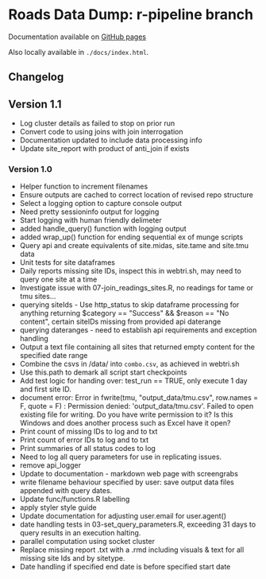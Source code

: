 # Roads Data Dump: r-pipeline branch

Documentation available on [GitHub pages](https://datasciencecampus.github.io/road-data-pipeline-documentation/)

Also locally available in `./docs/index.html`.

## Changelog

## Version 1.1

* Log cluster details as failed to stop on prior run
* Convert code to using joins with join interrogation
* Documentation updated to include data processing info
* Update site_report with product of anti_join if exists

### Version 1.0

* Helper function to increment filenames
* Ensure outputs are cached to correct location of revised repo structure
* Select a logging option to capture console output
* Need pretty sessioninfo output for logging
* Start logging with human friendly delimeter
* added handle_query() function with logging output
* added wrap_up() function for ending sequential ex of munge scripts
* Query api and create equivalents of site.midas, site.tame and site.tmu data
* Unit tests for site dataframes
* Daily reports missing site IDs, inspect this in webtri.sh, may need to query one site at a time
* Investigate issue with 07-join_readings_sites.R, no readings for tame or tmu sites...
* querying siteIds - Use http_status to skip dataframe processing for anything returning $category == "Success" && $reason == "No content", certain siteIDs missing from provided api daterange
* querying dateranges - need to establish api requirements and exception handling
* Output a text file containing all sites that returned empty content for the specified date range
* Combine the csvs in /data/ into `combo.csv`, as achieved in webtri.sh
* Use this.path to demark all script start checkpoints
* Add test logic for handing over: test_run == TRUE, only execute 1 day and first  site ID.
* document error: Error in fwrite(tmu, "output_data/tmu.csv", row.names = F, quote = F) : 
  Permission denied: 'output_data/tmu.csv'. Failed to open existing file for writing. Do you have write permission to it? Is this Windows and does another process such as Excel have it open?
* Print count of missing IDs to log and to txt
* Print count of error IDs to log and to txt
* Print summaries of all status codes to log
* Need to log all query parameters for use in replicating issues.
* remove api_logger
* Update to documentation - markdown web page with screengrabs
* write filename behaviour specified by user: save output data files appended with query dates.
* Update func/functions.R labelling
* apply styler style guide
* Update documentation for adjusting user.email for user.agent()
* date handling tests in 03-set_query_parameters.R, exceeding 31 days to query results in an execution halting.
* parallel computation using socket cluster
* Replace missing report .txt with a .rmd including visuals & text for all missing site Ids and by sitetype.
* Date handling if specified end date is before specified start date